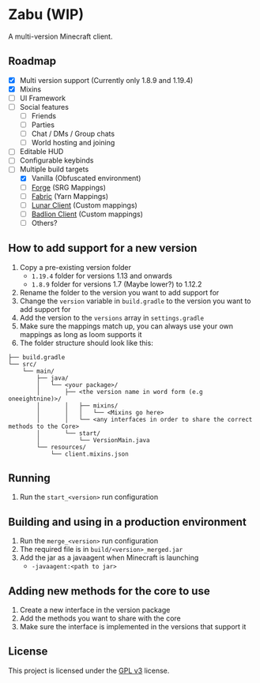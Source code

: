# Zabu (WIP)
A multi-version Minecraft client. 

## Roadmap
- [x] Multi version support (Currently only 1.8.9 and 1.19.4)
- [x] Mixins
- [ ] UI Framework
- [ ] Social features
    - [ ] Friends
    - [ ] Parties
    - [ ] Chat / DMs / Group chats
    - [ ] World hosting and joining
- [ ] Editable HUD
- [ ] Configurable keybinds
- [ ] Multiple build targets
    - [x] Vanilla (Obfuscated environment)
    - [ ] [Forge](https://files.minecraftforge.net/) (SRG Mappings)
    - [ ] [Fabric](https://fabricmc.net/) (Yarn Mappings)
    - [ ] [Lunar Client](https://lunarclient.com/) (Custom mappings)
    - [ ] [Badlion Client](https://client.badlion.net/) (Custom mappings)
    - [ ] Others?

## How to add support for a new version
1. Copy a pre-existing version folder
    - `1.19.4` folder for versions 1.13 and onwards
    - `1.8.9` folder for versions 1.7 (Maybe lower?) to 1.12.2
2. Rename the folder to the version you want to add support for
3. Change the `version` variable in `build.gradle` to the version you want to add support for
4. Add the version to the `versions` array in `settings.gradle`
5. Make sure the mappings match up, you can always use your own mappings as long as loom supports it
6. The folder structure should look like this:
```
├── build.gradle
└── src/
    └── main/
        ├── java/
        │   └── <your package>/
        │       ├── <the version name in word form (e.g oneeightnine)>/
        │       │   ├── mixins/
        │       │   │   └── <Mixins go here>
        │       │   └── <any interfaces in order to share the correct methods to the Core>
        │       └── start/
        │           └── VersionMain.java
        └── resources/
            └── client.mixins.json
```

## Running
1. Run the `start_<version>` run configuration

## Building and using in a production environment
1. Run the `merge_<version>` run configuration
2. The required file is in `build/<version>_merged.jar`
3. Add the jar as a javaagent when Minecraft is launching
    - `-javaagent:<path to jar>`

## Adding new methods for the core to use
1. Create a new interface in the version package
2. Add the methods you want to share with the core
3. Make sure the interface is implemented in the versions that support it

## License
This project is licensed under the [GPL v3](./LICENSE) license.
